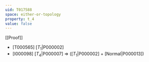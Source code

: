 ```yaml
---
uid: T017588
space: either-or-topology
property: t_4
value: false
---
```

[[Proof]]

* [T000565] [$T_1$|P000002]
* [I000098] [$T_4$|P000007] => ([$T_1$|P000002] + [Normal|P000013])

